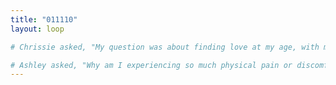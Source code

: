 ```yaml
---
title: "011110"
layout: loop

# Chrissie asked, "My question was about finding love at my age, with my heart, in the middle (maybe) beginning of a global pandemic."

# Ashley asked, "Why am I experiencing so much physical pain or discomfort lately?"
---
```


